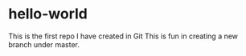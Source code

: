 # hello-world
This is the first repo I have created in Git
This is fun in creating a new branch under master.
